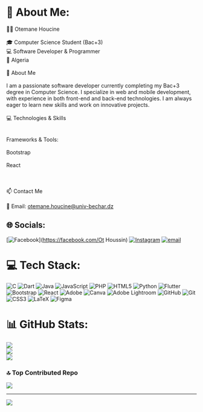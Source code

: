 # 💫 About Me:
👨‍💻 Otemane Houcine<br><br>🎓 Computer Science Student (Bac+3)<br>💻 Software Developer & Programmer<br>📍 Algeria<br><br>🚀 About Me<br><br>I am a passionate software developer currently completing my Bac+3 degree in Computer Science. I specialize in web and mobile development, with experience in both front-end and back-end technologies. I am always eager to learn new skills and work on innovative projects.<br><br>💻 Technologies & Skills<br><br><br>Frameworks & Tools:<br><br>Bootstrap<br><br>React<br><br><br><br>📫 Contact Me<br><br>📧 Email: otemane.houcine@univ-bechar.dz


## 🌐 Socials:
[![Facebook](https://img.shields.io/badge/Facebook-%231877F2.svg?logo=Facebook&logoColor=white)](https://facebook.com/Ot Houssin) [![Instagram](https://img.shields.io/badge/Instagram-%23E4405F.svg?logo=Instagram&logoColor=white)](https://instagram.com/o_houssine_31) [![email](https://img.shields.io/badge/Email-D14836?logo=gmail&logoColor=white)](mailto:otemane.houcine@univ-bechar.dz) 

# 💻 Tech Stack:
![C](https://img.shields.io/badge/c-%2300599C.svg?style=flat&logo=c&logoColor=white) ![Dart](https://img.shields.io/badge/dart-%230175C2.svg?style=flat&logo=dart&logoColor=white) ![Java](https://img.shields.io/badge/java-%23ED8B00.svg?style=flat&logo=openjdk&logoColor=white) ![JavaScript](https://img.shields.io/badge/javascript-%23323330.svg?style=flat&logo=javascript&logoColor=%23F7DF1E) ![PHP](https://img.shields.io/badge/php-%23777BB4.svg?style=flat&logo=php&logoColor=white) ![HTML5](https://img.shields.io/badge/html5-%23E34F26.svg?style=flat&logo=html5&logoColor=white) ![Python](https://img.shields.io/badge/python-3670A0?style=flat&logo=python&logoColor=ffdd54) ![Flutter](https://img.shields.io/badge/Flutter-%2302569B.svg?style=flat&logo=Flutter&logoColor=white) ![Bootstrap](https://img.shields.io/badge/bootstrap-%238511FA.svg?style=flat&logo=bootstrap&logoColor=white) ![React](https://img.shields.io/badge/react-%2320232a.svg?style=flat&logo=react&logoColor=%2361DAFB) ![Adobe](https://img.shields.io/badge/adobe-%23FF0000.svg?style=flat&logo=adobe&logoColor=white) ![Canva](https://img.shields.io/badge/Canva-%2300C4CC.svg?style=flat&logo=Canva&logoColor=white) ![Adobe Lightroom](https://img.shields.io/badge/Adobe%20Lightroom-31A8FF.svg?style=flat&logo=Adobe%20Lightroom&logoColor=white) ![GitHub](https://img.shields.io/badge/github-%23121011.svg?style=flat&logo=github&logoColor=white) ![Git](https://img.shields.io/badge/git-%23F05033.svg?style=flat&logo=git&logoColor=white) ![CSS3](https://img.shields.io/badge/css3-%231572B6.svg?style=flat&logo=css3&logoColor=white) ![LaTeX](https://img.shields.io/badge/latex-%23008080.svg?style=flat&logo=latex&logoColor=white) ![Figma](https://img.shields.io/badge/figma-%23F24E1E.svg?style=flat&logo=figma&logoColor=white)
# 📊 GitHub Stats:
![](https://github-readme-stats.vercel.app/api?username=HOUCINE710&theme=default_repocard&hide_border=false&include_all_commits=false&count_private=false)<br/>
![](https://github-readme-streak-stats.herokuapp.com/?user=HOUCINE710&theme=default_repocard&hide_border=false)<br/>
![](https://github-readme-stats.vercel.app/api/top-langs/?username=HOUCINE710&theme=default_repocard&hide_border=false&include_all_commits=false&count_private=false&layout=compact)

### 🔝 Top Contributed Repo
![](https://github-contributor-stats.vercel.app/api?username=HOUCINE710&limit=5&theme=dark&combine_all_yearly_contributions=true)

---
[![](https://visitcount.itsvg.in/api?id=HOUCINE710&icon=0&color=1)](https://visitcount.itsvg.in)

<!-- Proudly created with GPRM ( https://gprm.itsvg.in ) -->

